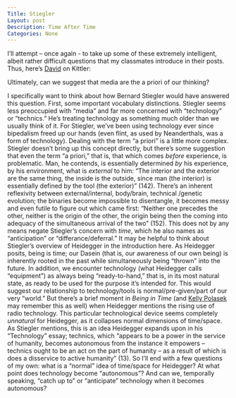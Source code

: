 ```yaml
---
Title: Stiegler
Layout: post
Description: Time After Time
Categories: None
---
```

I’ll attempt – once again - to take up some of these extremely intelligent, albeit rather difficult questions that my classmates introduce in their posts. Thus, here’s [David](http://davidlnowak.github.io/blog/2016-02-03/post-week4-reading-response.html) on Kittler:

Ultimately, can we suggest that media are the a priori of our thinking? 

I specifically want to think about how Bernard Stiegler would have answered this question. First, some important vocabulary distinctions. Stiegler seems less preoccupied with “media” and far more concerned with “technology” or “technics.” He’s treating technology as something much older than we usually think of it. For Stiegler, we’ve been using technology ever since bipedalism freed up our hands (even flint, as used by Neanderthals, was a form of technology). Dealing with the term “a priori” is a little more complex. Stiegler doesn’t bring up this concept directly, but there’s some suggestion that even the term “a priori,” that is, that which comes *before* experience, is problematic. Man, he contends, is essentially determined *by* his experience, by his environment, what is *external* to him: “The interior and the exterior are the same thing, the inside is the outside, since man (the interior) is essentially defined by the tool (the exterior)” (142). There’s an inherent reflexivity between external/internal, body/brain, technical /genetic evolution; the binaries become impossible to disentangle, it becomes messy and even futile to figure out which came first: “Neither one precedes the other, neither is the origin of the other, the origin being then the coming into adequacy of the simultaneous arrival of the two” (152). 
This does not by any means negate Stiegler’s concern with *time*, which he also names as “anticipation” or “differance/deferral.” It may be helpful to think about Stiegler’s overview of Heidegger in the introduction here. As Heidegger posits, being is time; our Dasein (that is, our awareness of our own being) is inherently rooted in the past while simultaneously being “thrown” into the future. In addition, we encounter technology (what Heidegger calls “equipment”) as always being “ready-to-hand,” that is, in its most natural state, as ready to be used for the purpose it’s intended for. This would suggest our relationship to technology/tools is normal/pre-given/part of our very “world.” But there’s a brief moment in *Being in Time* (and [Kelly Polasek](http://kellypolasek.github.io/) may remember this as well) when Heidegger mentions the rising use of radio technology. This particular technological device seems completely *unnatural* for Heidegger, as it collapses normal dimensions of time/space. As Stiegler mentions, this is an idea Heidegger expands upon in his “Technology” essay; technics, which “appears to be a power in the service of humanity, becomes autonomous from the instance it empowers – technics ought to be an act on the part of humanity – as a result of which is does a disservice to active humanity” (13). 
So I’ll end with a few questions of my own: what is a “normal” idea of time/space for Heidegger? At what point does technology become “autonomous”? And can we, temporally speaking, “catch up to” or “anticipate” technology when it becomes autonomous? 
